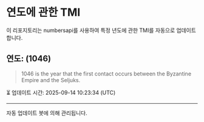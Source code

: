 
# 연도에 관한 TMI

이 리포지토리는 numbersapi를 사용하여 특정 년도에 관한 TMI를 자동으로 업데이트합니다.

## 연도: (1046)
> 1046 is the year that the first contact occurs between the Byzantine Empire and the Seljuks.

⏳ 업데이트 시간: 2025-09-14 10:23:34 (UTC)

---
자동 업데이트 봇에 의해 관리됩니다.
